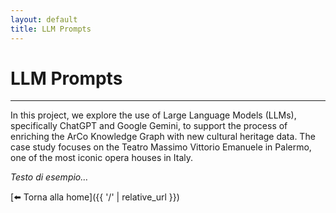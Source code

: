 ```yaml
---
layout: default
title: LLM Prompts
---
```


# LLM Prompts


---

In this project, we explore the use of Large Language Models (LLMs), specifically ChatGPT and Google Gemini, to support the process of enriching the ArCo Knowledge Graph with new cultural heritage data.
The case study focuses on the Teatro Massimo Vittorio Emanuele in Palermo, one of the most iconic opera houses in Italy.

_Testo di esempio…_

[⬅️ Torna alla home]({{ '/' | relative_url }})
